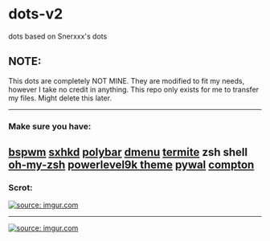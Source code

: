 # dots-v2
dots based on Snerxxx's dots

## NOTE:
This dots are completely NOT MINE. They are modified to fit my needs, however I take no credit in anything.
This repo only exists for me to transfer my files. Might delete this later.

----
### Make sure you have:
[bspwm](https://github.com/baskerville/bspwm)
[sxhkd](https://github.com/baskerville/sxhkd)
[polybar](https://github.com/jaagr/polybar)
[dmenu](https://github.com/michaelforney/dmenu)
[termite](https://github.com/thestinger/termite/)
zsh shell
[oh-my-zsh](https://github.com/robbyrussell/oh-my-zsh)
[powerlevel9k theme](https://github.com/bhilburn/powerlevel9k)
[pywal](https://github.com/dylanaraps/pywal)
[compton](https://github.com/chjj/compton)
----
### Scrot:
<a href="http://imgur.com/UiAk0C8"><img src="http://i.imgur.com/UiAk0C8.png" title="source: imgur.com" /></a>

---
<a href="http://imgur.com/Vxj7J5d"><img src="http://i.imgur.com/Vxj7J5d.png" title="source: imgur.com" /></a>
